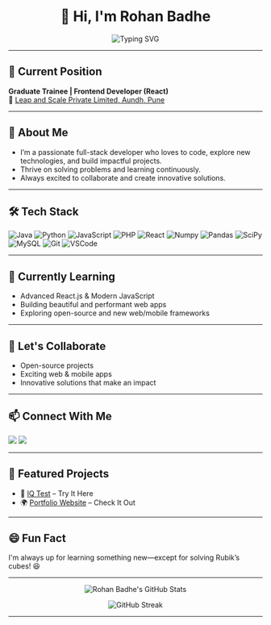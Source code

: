 <h1 align="center">👋 Hi, I'm Rohan Badhe</h1>

<p align="center">
  <img src="https://readme-typing-svg.demolab.com?font=Fira+Code&size=22&pause=1000&color=00D1FF&center=true&vCenter=true&width=440&lines=Graduate-Trainee;At;Leap-And-Scale;lFrontend+React+Enthusiast;Passionate+about+Tech+%F0%9F%9A%80" alt="Typing SVG" />
</p>

---

## 💼 Current Position

**Graduate Trainee | Frontend Developer (React)**  
🏢 [Leap and Scale Private Limited, Aundh, Pune](https://www.leapandscale.com/)

---

## 🚀 About Me

- I’m a passionate full-stack developer who loves to code, explore new technologies, and build impactful projects.
- Thrive on solving problems and learning continuously.
- Always excited to collaborate and create innovative solutions.

---

## 🛠️ Tech Stack

![Java](https://img.shields.io/badge/Java-ED8B00?style=flat-square&logo=java&logoColor=white)
![Python](https://img.shields.io/badge/Python-3776AB?style=flat-square&logo=python&logoColor=white)
![JavaScript](https://img.shields.io/badge/JavaScript-F7DF1E?style=flat-square&logo=javascript&logoColor=black)
![PHP](https://img.shields.io/badge/PHP-777BB4?style=flat-square&logo=php&logoColor=white)
![React](https://img.shields.io/badge/React-20232A?style=flat-square&logo=react&logoColor=61DAFB)
![Numpy](https://img.shields.io/badge/Numpy-013243?style=flat-square&logo=numpy&logoColor=white)
![Pandas](https://img.shields.io/badge/Pandas-150458?style=flat-square&logo=pandas&logoColor=white)
![SciPy](https://img.shields.io/badge/SciPy-8CAAE6?style=flat-square&logo=scipy&logoColor=white)
![MySQL](https://img.shields.io/badge/MySQL-00758F?style=flat-square&logo=mysql&logoColor=white)
![Git](https://img.shields.io/badge/Git-F05032?style=flat-square&logo=git&logoColor=white)
![VSCode](https://img.shields.io/badge/VS%20Code-007ACC?style=flat-square&logo=visual-studio-code&logoColor=white)

---

## 🌱 Currently Learning

- Advanced React.js & Modern JavaScript
- Building beautiful and performant web apps
- Exploring open-source and new web/mobile frameworks

---

## 🤝 Let's Collaborate

- Open-source projects
- Exciting web & mobile apps
- Innovative solutions that make an impact

---

## 📫 Connect With Me

<p>
  <a href="mailto:rohanbadhe97@gmail.com"><img src="https://img.shields.io/badge/email-rohanbadhe97@gmail.com-D14836?style=flat-square&logo=gmail&logoColor=white"></a>
  <a href="https://www.linkedin.com/in/rohan-badhe"><img src="https://img.shields.io/badge/LinkedIn-Rohan%20Badhe-0077B5?style=flat-square&logo=linkedin&logoColor=white"></a>
</p>

---

## 🌟 Featured Projects

- 🚀 [IQ Test](#) – Try It Here  
- 🌍 [Portfolio Website](#) – Check It Out

---

## 😄 Fun Fact

I'm always up for learning something new—except for solving Rubik’s cubes! 😆

---

<p align="center">
  <img src="https://github-readme-stats.vercel.app/api?username=Rohan-Badhe&show_icons=true&theme=tokyonight" alt="Rohan Badhe's GitHub Stats" />
</p>

<p align="center">
  <img src="https://github-readme-streak-stats.herokuapp.com/?user=Rohan-Badhe&theme=tokyonight" alt="GitHub Streak" />
</p>

---

<!--
Let's connect and create something amazing together! 🚀✨
-->
